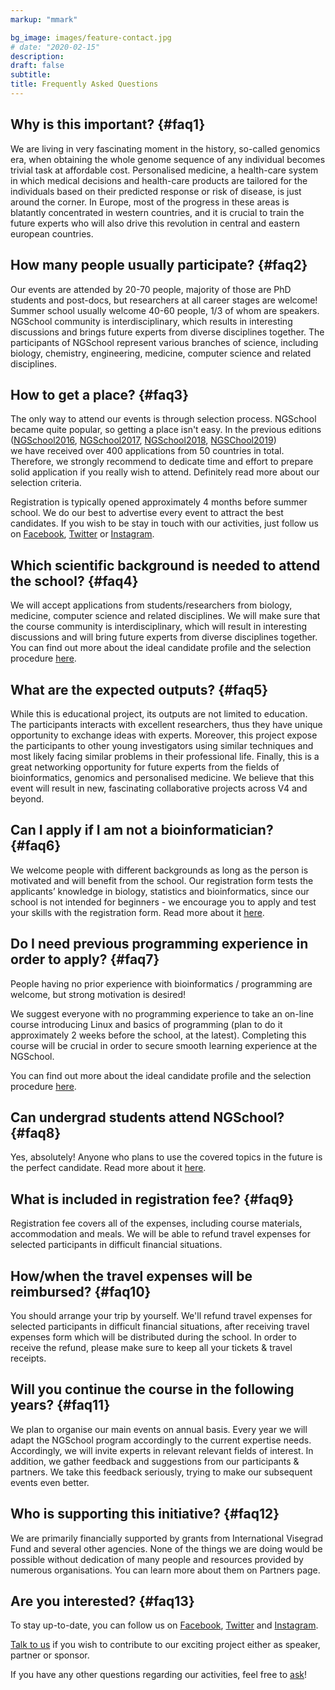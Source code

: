 ```yaml
---
markup: "mmark"

bg_image: images/feature-contact.jpg
# date: "2020-02-15"
description: 
draft: false
subtitle: 
title: Frequently Asked Questions
---
```


## Why is this important? <a href="/faq/#faq1"><sup><i class="fas fa-link"></i></sup></a> {#faq1}

We are living in very fascinating moment in the history, so-called genomics era, 
when obtaining the whole genome sequence of any individual becomes trivial task 
at affordable cost. Personalised medicine, a health-care system in which 
medical decisions and health-care products are tailored for the individuals 
based on their predicted response or risk of disease, is just around the corner. 
In Europe, most of the progress in these areas is blatantly concentrated in 
western countries, and it is crucial to train the future experts who will also 
drive this revolution in central and eastern european countries.

## How many people usually participate? <a href="/faq/#faq2"><sup><i class="fas fa-link"></i></sup></a> {#faq2}

Our events are attended by 20-70 people, majority of those are PhD students 
and post-docs, but researchers at all career stages are welcome! 
Summer school usually welcome 40-60 people, 1/3 of whom are speakers. NGSchool 
community is interdisciplinary, which results in interesting discussions 
and brings future experts from diverse disciplines together. The participants 
of NGSchool represent various branches of science, including biology, chemistry, 
engineering, medicine, computer science and related disciplines.  

## How to get a place? <a href="/faq/#faq3"><sup><i class="fas fa-link"></i></sup></a> {#faq3}

The only way to attend our events is through selection process. NGSchool 
became quite popular, so getting a place isn't easy. In the previous editions 
([NGSchool2016](/ngschool2016), [NGSchool2017](/ngschool2017), 
[NGSchool2018](/ngschool2018), [NGSChool2019](/ngschool2019))  
we have received over 400 applications from 50 countries in total. 
Therefore, we strongly recommend to dedicate time and effort to prepare 
solid application if you really wish to attend. Definitely read more about 
our selection criteria.  

Registration is typically opened approximately 4 months before summer school. 
We do our best to advertise every event to attract the best candidates. 
If you wish to be stay in touch with our activities, just follow us on 
[Facebook](https://www.facebook.com/NGSchool.eu/), 
[Twitter](https://twitter.com/NGSchoolEU) or 
[Instagram](https://www.instagram.com/ngschooleu/).

## Which scientific background is needed to attend the school? <a href="/faq/#faq4"><sup><i class="fas fa-link"></i></sup></a> {#faq4}

We will accept applications from students/researchers from biology, medicine, 
computer science and related disciplines. We will make sure that the course 
community is interdisciplinary, which will result in interesting discussions 
and will bring future experts from diverse disciplines together.  
You can find out more about the ideal candidate profile and the selection 
procedure [here](/selection).  

## What are the expected outputs? <a href="/faq/#faq5"><sup><i class="fas fa-link"></i></sup></a> {#faq5}

While this is educational project, its outputs are not limited to education. 
The participants interacts with excellent researchers, thus they have unique 
opportunity to exchange ideas with experts. Moreover, this project expose the 
participants to other young investigators using similar techniques and most 
likely facing similar problems in their professional life. Finally, this is 
a great networking opportunity for future experts from the fields of 
bioinformatics, genomics and personalised medicine. We believe that this event 
will result in new, fascinating collaborative projects across V4 and beyond.  

## Can I apply if I am not a bioinformatician? <a href="/faq/#faq6"><sup><i class="fas fa-link"></i></sup></a> {#faq6}

We welcome people with different backgrounds as long as the person is motivated 
and will benefit from the school. Our registration form tests the applicants’ 
knowledge in biology, statistics and bioinformatics, since our school is not 
intended for beginners - we encourage you to apply and test your skills with 
the registration form. Read more about it [here](/selection).  

## Do I need previous programming experience in order to apply? <a href="/faq/#faq7"><sup><i class="fas fa-link"></i></sup></a> {#faq7}

People having no prior experience with bioinformatics / programming are welcome, 
but strong motivation is desired!

We suggest everyone with no programming experience to take an on-line course 
introducing Linux and basics of programming (plan to do it approximately 2 
weeks before the school, at the latest). Completing this course will be 
crucial in order to secure smooth learning experience at the NGSchool.  

You can find out more about the ideal candidate profile and the selection 
procedure [here](/selection).  

## Can undergrad students attend NGSchool? <a href="/faq/#faq8"><sup><i class="fas fa-link"></i></sup></a> {#faq8}

Yes, absolutely! Anyone who plans to use the covered topics in the future 
is the perfect candidate. Read more about it [here](/selection).  

## What is included in registration fee? <a href="/faq/#faq9"><sup><i class="fas fa-link"></i></sup></a> {#faq9}

Registration fee covers all of the expenses, including course materials, 
accommodation and meals. We will be able to refund travel expenses for 
selected participants in difficult financial situations.  

## How/when the travel expenses will be reimbursed? <a href="/faq/#faq10"><sup><i class="fas fa-link"></i></sup></a> {#faq10}

You should arrange your trip by yourself. We'll refund travel expenses for
selected participants in difficult financial situations, after receiving 
travel expenses form which will be distributed during the school. 
In order to receive the refund, please make sure to keep all your tickets & 
travel receipts.   

## Will you continue the course in the following years? <a href="/faq/#faq11"><sup><i class="fas fa-link"></i></sup></a> {#faq11}

We plan to organise our main events on annual basis. Every year we will adapt 
the NGSchool program accordingly to the current expertise needs. Accordingly, 
we will invite experts in relevant relevant fields of interest. In addition, 
we gather feedback and suggestions from our participants & partners. We take 
this feedback seriously, trying to make our subsequent events even better.  

## Who is supporting this initiative? <a href="/faq/#faq12"><sup><i class="fas fa-link"></i></sup></a> {#faq12}

We are primarily financially supported by grants from International Visegrad 
Fund and several other agencies. None of the things we are doing would be 
possible without dedication of many people and resources provided by numerous 
organisations. You can learn more about them on Partners page.

## Are you interested? <a href="/faq/#faq13"><sup><i class="fas fa-link"></i></sup></a> {#faq13}

To stay up-to-date, you can follow us on 
[Facebook](https://www.facebook.com/NGSchool.eu/), 
[Twitter](https://twitter.com/NGSchoolEU) and 
[Instagram](https://www.instagram.com/ngschooleu/).  

[Talk to us](/contact) if you wish to contribute to our exciting project either as speaker, 
partner or sponsor.  

If you have any other questions regarding our activities, feel free to [ask](/contact)!
